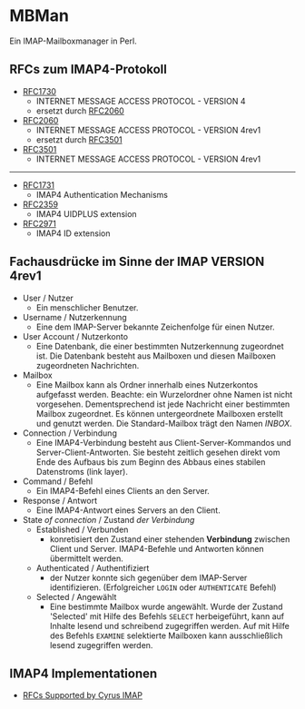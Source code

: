 # MBMan
Ein IMAP-Mailboxmanager in Perl.

## RFCs zum IMAP4-Protokoll
* [RFC1730](https://tools.ietf.org/html/rfc1730) 
  * INTERNET MESSAGE ACCESS PROTOCOL - VERSION 4
  * ersetzt durch [RFC2060](https://tools.ietf.org/html/rfc2060)
* [RFC2060](https://tools.ietf.org/html/rfc2060)
  * INTERNET MESSAGE ACCESS PROTOCOL - VERSION 4rev1
  * ersetzt durch [RFC3501](https://tools.ietf.org/html/rfc3501)
* [RFC3501](https://tools.ietf.org/html/rfc3501)
  * INTERNET MESSAGE ACCESS PROTOCOL - VERSION 4rev1

---

* [RFC1731](https://tools.ietf.org/html/rfc1731)
  * IMAP4 Authentication Mechanisms
* [RFC2359](https://tools.ietf.org/html/rfc2359)
  * IMAP4 UIDPLUS extension
* [RFC2971](https://tools.ietf.org/html/rfc2971)
  * IMAP4 ID extension

## Fachausdrücke im Sinne der IMAP VERSION 4rev1

* User / Nutzer
  * Ein menschlicher Benutzer.
* Username / Nutzerkennung
  * Eine dem IMAP-Server bekannte Zeichenfolge für einen Nutzer.
* User Account / Nutzerkonto
  * Eine Datenbank, die einer bestimmten Nutzerkennung zugeordnet ist. Die Datenbank besteht aus Mailboxen und diesen Mailboxen zugeordneten Nachrichten.
* Mailbox
  * Eine Mailbox kann als Ordner innerhalb eines Nutzerkontos aufgefasst werden. Beachte: ein Wurzelordner ohne Namen ist nicht vorgesehen. Dementsprechend ist jede Nachricht einer bestimmten Mailbox zugeordnet. Es können untergeordnete Mailboxen erstellt und genutzt werden. Die Standard-Mailbox trägt den Namen *INBOX*.
* Connection / Verbindung
  * Eine IMAP4-Verbindung besteht aus Client-Server-Kommandos und Server-Client-Antworten. Sie besteht zeitlich gesehen direkt vom Ende des Aufbaus bis zum Beginn des Abbaus eines stabilen Datenstroms (link layer).
* Command / Befehl
  * Ein IMAP4-Befehl eines Clients an den Server.
* Response / Antwort
  * Eine IMAP4-Antwort eines Servers an den Client.
* State *of connection* / Zustand *der Verbindung*
  * Established / Verbunden
    * konretisiert den Zustand einer stehenden **Verbindung** zwischen Client und Server. IMAP4-Befehle und Antworten können übermittelt werden.
  * Authenticated / Authentifiziert
    * der Nutzer konnte sich gegenüber dem IMAP-Server identifizieren. (Erfolgreicher `LOGIN` oder `AUTHENTICATE` Befehl)
  * Selected / Angewählt
    * Eine bestimmte Mailbox wurde angewählt. Wurde der Zustand 'Selected' mit Hilfe des Befehls `SELECT` herbeigeführt, kann auf Inhalte lesend und schreibend zugegriffen werden. Auf mit Hilfe des Befehls `EXAMINE` selektierte Mailboxen kann ausschließlich lesend zugegriffen werden.

## IMAP4 Implementationen
* [RFCs Supported by Cyrus IMAP](https://github.com/cyrusimap/cyrus-imapd/blob/master/docsrc/imap/rfc-support.rst)

